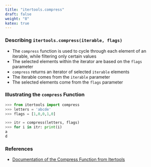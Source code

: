```yaml
---
title: "itertools.compress"
draft: false
weight: "8"
katex: true
---
```


### Describing `itertools.compress(iterable, flags)`
- The `compress` function is used to cycle through each element of an iterable, while filtering only certain values
- The selected elements within the iterator are based on the `flags` parameter
- `compress` returns an iterator of selected `iterable` elements
- The iterable comes from the `iterable` parameter
- The selected elements come from the `flags` parameter

### Illustrating the `compress` Function

```python
>>> from itertools import compress
>>> letters = 'abcde'
>>> flags = [1,0,0,1,0]

>>> itr = compress(letters, flags)
>>> for i in itr: print(i)
a
d
```

### References
- [Documentation of the Compress Function from Itertools](https://docs.python.org/3/library/itertools.html#itertools.compress)
